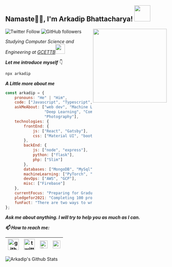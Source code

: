 <h2>Namaste🙏🏻, I'm Arkadip Bhattacharya! <img src="https://media.giphy.com/media/12oufCB0MyZ1Go/giphy.gif" width="50"></h2>
<img align='right' src="https://media.giphy.com/media/M9gbBd9nbDrOTu1Mqx/giphy.gif" width="230">

![Twitter Follow](https://img.shields.io/twitter/follow/Arkadipb21?label=Follow)
![GitHub followers](https://img.shields.io/github/followers/darkmatter18?label=Follow&style=social)

<p><em>Studying Computer Science and Engineering at <a href="http://gcettb.ac.in">GCETTB</a><img src="https://media.giphy.com/media/WUlplcMpOCEmTGBtBW/giphy.gif" width="30"> 
</em></p>

***Let me introduce myself*** 👇
```bash
npx arkadip
```

***A Little more about me***
```js
const arkadip = {
    pronouns: "He" | "Him",
    code: ["Javascript", "Typescript", "Python", "PHP", "C++"],
    askMeAbout: ["web dev", "Machine Learning", 
                 "Deep Learning", "Computer Vision", 
                 "Photography"],
    technologies: {
        frontEnd: {
            js: ["React", "Gatsby"],
            css: ["Material UI", "bootstrap"]
        },
        backEnd: {
            js: ["node", "express"],
            python: ["flask"],
            php: ["Slim"]
        },
        databases: ["MongoDB", "MySql", "PostgreSQL", "sqlite"],
        machineLearning: ["PyTorch", "pandas", "numpy", "openCV"],
        devOps: ["AWS", "GCP"],
        misc: ["Firebase"]
    },
    currentFocus: "Preparing for Graduate Aptitude Test in Engineering(GATE) 2022",
    pledgefor2021: "Completing 100 projects",
    funFact: "There are two ways to write error-free programs; only the third one works"
};
```

***Ask me about anything. I will try to help you as much as I can.***

***📫 How to reach me:***

| [<img src="https://raw.githubusercontent.com/darkmatter18/darkmatter18/master/gihub.png" alt="github logo" width="34">](https://github.com/darkmatter18) |  [<img src="https://raw.githubusercontent.com/darkmatter18/darkmatter18/master/twitter.svg" alt="twitter logo" width="34">](https://twitter.com/ArkadipB21) |  [<img src="https://raw.githubusercontent.com/darkmatter18/darkmatter18/master/linkedin.png" alt="linkedin logo" width="24">](https://www.linkedin.com/in/arkadip) |  [<img src="https://raw.githubusercontent.com/darkmatter18/darkmatter18/master/gmail.jpeg" alt="gmail logo" width="24">](mailto:in2arkadipb13@gmail.com)
|---|---|---|---|

![Arkadip's Github Stats](https://github-readme-stats.vercel.app/api?username=darkmatter18&show_icons=true)
